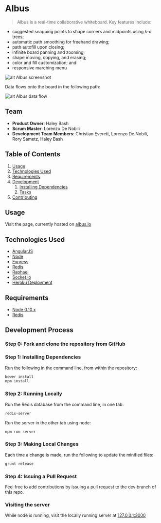 # Albus


> Albus is a real-time collaborative whiteboard. Key features include:

- suggested snapping points to shape corners and midpoints using k-d trees;
- automatic path smoothing for freehand drawing;
- path autofill upon closing;
- infinite board panning and zooming; 
- shape moving, copying, and erasing;
- color and fill customization; and
- responsive marching menu

<!-- <img src="https://raw.githubusercontent.com/QuixoticScientist/whiteboard/dev/client/assets/images/albus-screenshot-1.png" width="410"> -->
![alt Albus screenshot](https://raw.githubusercontent.com/QuixoticScientist/whiteboard/dev/client/assets/images/albus-screenshot-2.png)

Data flows onto the board in the following path:

![alt Albus data flow](https://raw.githubusercontent.com/QuixoticScientist/whiteboard/master/client/assets/images/frontend-dataflow.png)

## Team

  - __Product Owner__: Haley Bash
  - __Scrum Master__: Lorenzo De Nobili
  - __Development Team Members__: Christian Everett, Lorenzo De Nobili, Rory Sametz, Haley Bash

## Table of Contents

1. [Usage](#Usage)
1. [Technologies Used](#technologies-used)
1. [Requirements](#requirements)
1. [Development](#development)
    1. [Installing Dependencies](#installing-dependencies)
    1. [Tasks](#tasks)
1. [Contributing](#contributing)

## Usage

Visit the page, currently hosted on [albus.io](http://albus.io)

## Technologies Used

- [AngularJS](http://angularjs.org)
- [Node](https://nodejs.org/)
- [Express](http://expressjs.com/)
- [Redis](http://redis.io/)
- [Raphael](http://raphaeljs.com)
- [Socket.io](http://socket.io/)
- [Heroku Deployment](https://www.heroku.com/)

## Requirements

- [Node 0.10.x](https://nodejs.org/en/download/)
- [Redis](http://redis.io/download)

## Development Process

### Step 0: Fork and clone the repository from GitHub

### Step 1: Installing Dependencies

Run the following in the command line, from within the repository:

```sh
bower install
npm install
```

### Step 2: Running Locally

Run the Redis database from the command line, in one tab:
```sh
redis-server
```

Run the server in the other tab using node:

```sh
npm run server
```

### Step 3: Making Local Changes

Each time a change is made, run the following to update the minified files:

```sh
grunt release
```

### Step 4: Issuing a Pull Request

Feel free to add contributions by issuing a pull request to the dev branch of this repo.

### Visiting the server

While node is running, visit the locally running server at [127.0.0.1:3000](127.0.0.1:3000)
